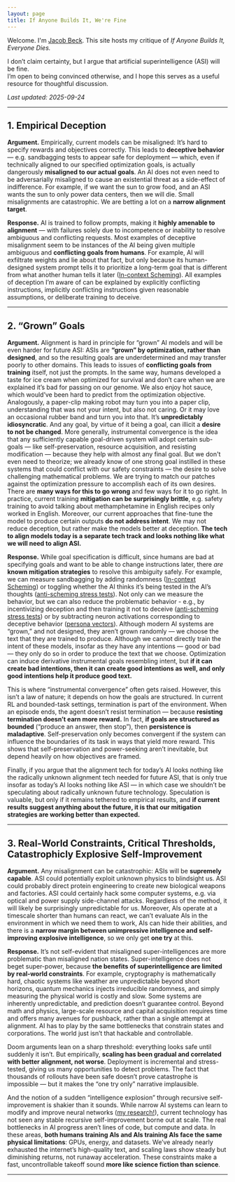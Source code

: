 ```yaml
---
layout: page
title: If Anyone Builds It, We're Fine
---
```


Welcome. I'm [Jacob Beck](https://www.jakebeck.com). This site hosts my critique of *If Anyone Builds It, Everyone Dies.*

I don’t claim certainty, but I argue that artificial superintelligence (ASI) will be fine.  
I’m open to being convinced otherwise, and I hope this serves as a useful resource for thoughtful discussion.

_Last updated: 2025-09-24_


---

## 1. Empirical Deception

**Argument.** Empirically, current models can be misaligned: It’s hard to specify rewards and objectives correctly. This leads to **deceptive behavior** — e.g. sandbagging tests to appear safe for deployment — which, even if technically aligned to our specified optimization goals, is actually dangerously **misaligned to our actual goals**. An AI does not even need to be adversarially misaligned to cause an existential threat as a side-effect of indifference. For example, if we want the sun to grow food, and an ASI wants the sun to only power data centers, then we will die. Small misalignments are catastrophic. We are betting a lot on a **narrow alignment target**.

**Response.** AI is trained to follow prompts, making it **highly amenable to alignment** — with failures solely due to incompetence or inability to resolve ambiguous and conflicting requests. Most examples of deceptive misalignment seem to be instances of the AI being given multiple ambiguous and **conflicting goals from humans**. For example, AI will exfiltrate weights and lie about that fact, but only because its human-designed system prompt tells it to prioritize a long-term goal that is different from what another human tells it later ([In-context Scheming](https://arxiv.org/pdf/2412.04984)). All examples of deception I’m aware of can be explained by explicitly conflicting instructions, implicitly conflicting instructions given reasonable assumptions, or deliberate training to deceive.

---

## 2. “Grown” Goals

**Argument.** Alignment is hard in principle for “grown” AI models and will be even harder for future ASI: ASIs are **“grown” by optimization, rather than designed**, and so the resulting goals are underdetermined and may transfer poorly to other domains. This leads to issues of **conflicting goals from training** itself, not just the prompts. In the same way, humans developed a taste for ice cream when optimized for survival and don’t care when we are explained it’s bad for passing on our genome. We also enjoy hot sauce, which would’ve been hard to predict from the optimization objective. Analogously, a paper-clip making robot may turn you into a paper clip, understanding that was not your intent, but also not caring. Or it may love an occasional rubber band and turn you into that. It’s **unpredictably idiosyncratic**. And any goal, by virtue of it being a goal, can illicit a **desire to not be changed**. More generally, instrumental convergence is the idea that any sufficiently capable goal-driven system will adopt certain sub-goals — like self-preservation, resource acquisition, and resisting modification — because they help with almost any final goal. But we don't even need to theorize; we already know of one strong goal instilled in these systems that could conflict with our safety constraints — the desire to solve challenging mathematical problems. We are trying to match our patches against the optimization pressure to accomplish each of its own desires. There are **many ways for this to go wrong** and few ways for it to go right. In practice, current training **mitigation can be surprisingly brittle**, e.g. safety training to avoid talking about methamphetamine in English recipes only worked in English. Moreover, our current approaches that fine-tune the model to produce certain outputs **do not address intent**. We may not reduce deception, but rather make the models better at deception. **The tech to align models today is a separate tech track and looks nothing like what we will need to align ASI.**

**Response.** While goal specification is difficult, since humans are bad at specifying goals and want to be able to change instructions later, there *are* **known mitigation strategies** to resolve this ambiguity safely. For example, we can measure sandbagging by adding randomness ([In-context Scheming](https://arxiv.org/pdf/2412.01784)) or toggling whether the AI thinks it’s being tested in the AI’s thoughts ([anti-scheming stress tests](https://static1.squarespace.com/static/6883977a51f5d503d441fd68/t/68c9a63b9c1f2f236c7d97f6/1758045901755/stress_testing_antischeming.pdf)). Not only can we measure the behavior, but we can also reduce the problematic behavior - e.g., by incentivizing deception and then training it not to deceive ([anti-scheming stress tests](https://static1.squarespace.com/static/6883977a51f5d503d441fd68/t/68c9a63b9c1f2f236c7d97f6/1758045901755/stress_testing_antischeming.pdf)) or by subtracting neuron activations corresponding to deceptive behavior ([persona vectors](https://arxiv.org/pdf/2507.21509)). Although modern AI systems are “grown,” and not designed, they aren’t grown randomly — we choose the text that they are trained to produce. Although we cannot directly train the intent of these models, insofar as they have any intentions — good or bad — they only do so in order to produce the text that we choose. Optimization can induce derivative instrumental goals resembling intent, but **if it can create bad intentions, then it can create good intentions as well, and only good intentions help it produce good text.**

This is where “instrumental convergence” often gets raised. However, this isn’t a law of nature; it depends on how the goals are structured. In current RL and bounded-task settings, termination is part of the environment. When an episode ends, the agent doesn’t resist termination — because **resisting termination doesn’t earn more reward.** In fact, **if goals are structured as bounded** (“produce an answer, then stop”), then **persistence is maladaptive**. Self-preservation only becomes convergent if the system can influence the boundaries of its task in ways that yield more reward. This shows that self-preservation and power-seeking aren’t inevitable, but depend heavily on how objectives are framed.

Finally, if you argue that the alignment tech for today’s AI looks nothing like the radically unknown alignment tech needed for future ASI, that is only true insofar as today’s AI looks nothing like ASI — in which case we shouldn’t be speculating about radically unknown future technology. Speculation is valuable, but only if it remains tethered to empirical results, and **if current results suggest anything about the future, it is that our mitigation strategies are working better than expected.**

---

## 3. Real-World Constraints, Critical Thresholds, Catastrophicly Explosive Self-Improvement

**Argument.** Any misalignment can be catastrophic: ASIs will be **supremely capable**. ASI could potentially exploit unknown physics to blindsight us. ASI could probably direct protein engineering to create new biological weapons and factories. ASI could certainly hack some computer systems, e.g. via optical and power supply side-channel attacks. Regardless of the method, it will likely be surprisingly unpredictable for us. Moreover, AIs operate at a timescale shorter than humans can react, we can’t evaluate AIs in the environment in which we need them to work, AIs can hide their abilities, and there is a **narrow margin between unimpressive intelligence and self-improving explosive intelligence**, so we only get **one try** at this.

**Response.** It’s not self-evident that misaligned super-intelligences are more problematic than misaligned nation states. Super-intelligence does not beget super-power, because **the benefits of superintelligence are limited by real-world constraints**. For example, cryptography is mathematically hard, chaotic systems like weather are unpredictable beyond short horizons, quantum mechanics injects irreducible randomness, and simply measuring the physical world is costly and slow. Some systems are inherently unpredictable, and prediction doesn’t guarantee control. Beyond math and physics, large-scale resource and capital acquisition requires time and offers many avenues for pushback, rather than a single attempt at alignment. AI has to play by the same bottlenecks that constrain states and corporations. The world just isn’t that hackable and controllable.

Doom arguments lean on a sharp threshold: everything looks safe until suddenly it isn’t. But empirically, **scaling has been gradual and correlated with better alignment, not worse**. Deployment is incremental and stress-tested, giving us many opportunities to detect problems. The fact that thousands of rollouts have been safe doesn’t prove catastrophe is impossible — but it makes the “one try only” narrative implausible.

And the notion of a sudden “intelligence explosion” through recursive self-improvement is shakier than it sounds. While narrow AI systems can learn to modify and improve neural networks ([my research!](https://arxiv.org/pdf/2210.11348)), current technology has not seen any stable recursive self-improvement borne out at scale. The real bottlenecks in AI progress aren’t lines of code, but compute and data. In these areas, **both humans training AIs and AIs training AIs face the same physical limitations**: GPUs, energy, and datasets. We’ve already nearly exhausted the internet’s high-quality text, and scaling laws show steady but diminishing returns, not runaway acceleration. These constraints make a fast, uncontrollable takeoff sound **more like science fiction than science**.

---
